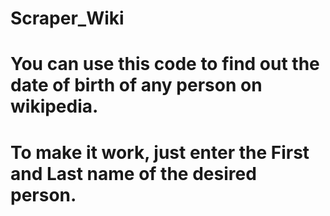 # Scraper_Wiki

# You can use this code to find out the date of birth of any person on wikipedia.

# To make it work, just enter the First and Last name of the desired person.
